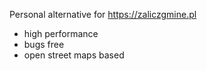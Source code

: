 Personal alternative for https://zaliczgmine.pl

- high performance
- bugs free
- open street maps based
